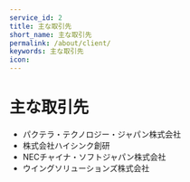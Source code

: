 ```yaml
---
service_id: 2
title: 主な取引先
short_name: 主な取引先
permalink: /about/client/
keywords: 主な取引先
icon: 
---
```


# 主な取引先

- パクテラ・テクノロジー・ジャパン株式会社
- 株式会社ハイシンク創研
- NECチャイナ・ソフトジャパン株式会社
- ウイングソリューションズ株式会社
